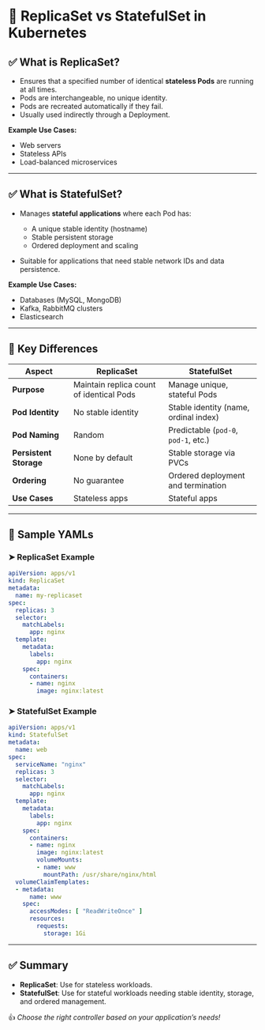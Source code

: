# 📌 ReplicaSet vs StatefulSet in Kubernetes

## ✅ **What is ReplicaSet?**

* Ensures that a specified number of identical **stateless Pods** are running at all times.
* Pods are interchangeable, no unique identity.
* Pods are recreated automatically if they fail.
* Usually used indirectly through a Deployment.

**Example Use Cases:**

* Web servers
* Stateless APIs
* Load-balanced microservices

---

## ✅ **What is StatefulSet?**

* Manages **stateful applications** where each Pod has:

  * A unique stable identity (hostname)
  * Stable persistent storage
  * Ordered deployment and scaling
* Suitable for applications that need stable network IDs and data persistence.

**Example Use Cases:**

* Databases (MySQL, MongoDB)
* Kafka, RabbitMQ clusters
* Elasticsearch

---

## 🔑 **Key Differences**

| Aspect                 | ReplicaSet                               | StatefulSet                           |
| ---------------------- | ---------------------------------------- | ------------------------------------- |
| **Purpose**            | Maintain replica count of identical Pods | Manage unique, stateful Pods          |
| **Pod Identity**       | No stable identity                       | Stable identity (name, ordinal index) |
| **Pod Naming**         | Random                                   | Predictable (`pod-0`, `pod-1`, etc.)  |
| **Persistent Storage** | None by default                          | Stable storage via PVCs               |
| **Ordering**           | No guarantee                             | Ordered deployment and termination    |
| **Use Cases**          | Stateless apps                           | Stateful apps                         |

---

## 📄 **Sample YAMLs**

### ➤ ReplicaSet Example

```yaml
apiVersion: apps/v1
kind: ReplicaSet
metadata:
  name: my-replicaset
spec:
  replicas: 3
  selector:
    matchLabels:
      app: nginx
  template:
    metadata:
      labels:
        app: nginx
    spec:
      containers:
      - name: nginx
        image: nginx:latest
```

### ➤ StatefulSet Example

```yaml
apiVersion: apps/v1
kind: StatefulSet
metadata:
  name: web
spec:
  serviceName: "nginx"
  replicas: 3
  selector:
    matchLabels:
      app: nginx
  template:
    metadata:
      labels:
        app: nginx
    spec:
      containers:
      - name: nginx
        image: nginx:latest
        volumeMounts:
        - name: www
          mountPath: /usr/share/nginx/html
  volumeClaimTemplates:
  - metadata:
      name: www
    spec:
      accessModes: [ "ReadWriteOnce" ]
      resources:
        requests:
          storage: 1Gi
```

---

## ✅ **Summary**

* **ReplicaSet**: Use for stateless workloads.
* **StatefulSet**: Use for stateful workloads needing stable identity, storage, and ordered management.

👍 *Choose the right controller based on your application’s needs!*
